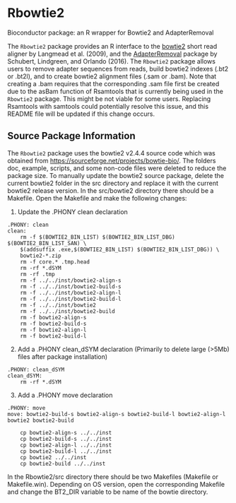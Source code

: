 # Rbowtie2
Bioconductor package: an R wrapper for Bowtie2 and AdapterRemoval 

The `Rbowtie2` package provides an R interface to the [bowtie2](https://github.com/BenLangmead/bowtie2) short read aligner by Langmead et al. (2009), and the [AdapterRemoval](https://github.com/MikkelSchubert/adapterremoval) package by Schubert, Lindgreen, and Orlando (2016). The `Rbowtie2` package allows users to remove adapter sequences from reads, build bowtie2 indexes (.bt2 or .bt2l), and to create bowtie2 alignment files (.sam or .bam). Note that creating a .bam requires that the corresponding .sam file first be created due to the asBam function of Rsamtools that is currently being used in the `Rbowtie2` package. This might be not viable for some users. Replacing Rsamtools with samtools could potentially resolve this issue, and this README file will be updated if this change occurs.


## Source Package Information
The `Rbowtie2` package uses the bowtie2 v2.4.4 source code which was obtained from https://sourceforge.net/projects/bowtie-bio/. The folders doc, example, scripts, and some non-code files were deleted to reduce the package size. To manually update the bowtie2 source package, delete the current bowtie2 folder in the src directory and replace it with the current bowtie2 release version. In the src/bowtie2 directory there should be a Makefile. Open the Makefile and make the following changes:

1. Update the .PHONY clean declaration 
```
.PHONY: clean
clean:
	rm -f $(BOWTIE2_BIN_LIST) $(BOWTIE2_BIN_LIST_DBG) $(BOWTIE2_BIN_LIST_SAN) \
	$(addsuffix .exe,$(BOWTIE2_BIN_LIST) $(BOWTIE2_BIN_LIST_DBG)) \
	bowtie2-*.zip
	rm -f core.* .tmp.head
	rm -rf *.dSYM
	rm -rf .tmp
	rm -f ../../inst/bowtie2-align-s
	rm -f ../../inst/bowtie2-build-s
	rm -f ../../inst/bowtie2-align-l
	rm -f ../../inst/bowtie2-build-l
	rm -f ../../inst/bowtie2
	rm -f ../../inst/bowtie2-build
	rm -f bowtie2-align-s
	rm -f bowtie2-build-s
	rm -f bowtie2-align-l
	rm -f bowtie2-build-l
```
2. Add a .PHONY clean_dSYM declaration (Primarily to delete large (>5Mb) files after package installation)
```
.PHONY: clean_dSYM
clean_dSYM:
	rm -rf *.dSYM
```

3. Add a .PHONY move declaration 
```
.PHONY: move
move: bowtie2-build-s bowtie2-align-s bowtie2-build-l bowtie2-align-l bowtie2 bowtie2-build

	cp bowtie2-align-s ../../inst
	cp bowtie2-build-s ../../inst
	cp bowtie2-align-l ../../inst
	cp bowtie2-build-l ../../inst
	cp bowtie2 ../../inst
	cp bowtie2-build ../../inst
```

In the Rbowtie2/src directory there should be two Makefiles (Makefile or Makefile.win). Depending on OS version, open the corresponding Makefile and change the BT2_DIR variable to be name of the bowtie directory.

